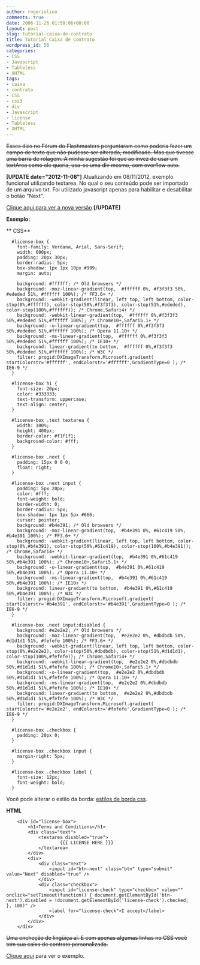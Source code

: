 ```yaml
---
author: rogeriolino
comments: true
date: 2006-11-26 01:50:06+00:00
layout: post
slug: tutorial-caixa-de-contrato
title: Tutorial Caixa de Contrato
wordpress_id: 56
categories:
- CSS
- Javascript
- Tableless
- XHTML
tags:
- caixa
- contrato
- CSS
- css3
- div
- Javascript
- license
- Tableless
- XHTML
---
```


<del>Esses dias no Fórum do Flashmasters perguntaram como poderia fazer um campo de texto que não pudesse ser alterado, modificado. Mas que tivesse uma barra de rolagem. A minha sugestão foi que ao invez de usar um textArea como ele queria, usa-se uma div mesmo, com overflow auto.</del>

**[UPDATE date="2012-11-08"]**
Atualizando em 08/11/2012, exemplo funcional utilizando textarea. No qual o seu conteúdo pode ser importado de um arquivo txt. Foi utilizado javascript apenas para habilitar e desabilitar o botão "Next".

[Clique aqui para ver a nova versão](http://dev.rogeriolino.com/exemplos/css/license/index.html)
**[/UPDATE]**

**Exemplo:**

** CSS**

    
    
      #license-box {
        font-family: Verdana, Arial, Sans-Serif;
        width: 600px;
        padding: 20px 30px;
        border-radius: 5px;
        box-shadow: 1px 1px 10px #999;
        margin: auto;
        
        background: #ffffff; /* Old browsers */
        background: -moz-linear-gradient(top,  #ffffff 0%, #f3f3f3 50%, #ededed 51%, #ffffff 100%); /* FF3.6+ */
        background: -webkit-gradient(linear, left top, left bottom, color-stop(0%,#ffffff), color-stop(50%,#f3f3f3), color-stop(51%,#ededed), color-stop(100%,#ffffff)); /* Chrome,Safari4+ */
        background: -webkit-linear-gradient(top,  #ffffff 0%,#f3f3f3 50%,#ededed 51%,#ffffff 100%); /* Chrome10+,Safari5.1+ */
        background: -o-linear-gradient(top,  #ffffff 0%,#f3f3f3 50%,#ededed 51%,#ffffff 100%); /* Opera 11.10+ */
        background: -ms-linear-gradient(top,  #ffffff 0%,#f3f3f3 50%,#ededed 51%,#ffffff 100%); /* IE10+ */
        background: linear-gradient(to bottom,  #ffffff 0%,#f3f3f3 50%,#ededed 51%,#ffffff 100%); /* W3C */
        filter: progid:DXImageTransform.Microsoft.gradient( startColorstr='#ffffff', endColorstr='#ffffff',GradientType=0 ); /* IE6-9 */
      }
    
      #license-box h1 {
        font-size: 20px;
        color: #333333;
        text-transform: uppercase;
        text-align: center;
      }
    
      #license-box .text textarea {
        width: 100%;
        height: 400px;
        border-color: #f1f1f1;
        background-color: #fff;
      }
    
      #license-box .next {
        padding: 15px 0 0 0;
        float: right;
      }
    
      #license-box .next input {
        padding: 5px 20px;
        color: #fff;
        font-weight: bold;
        border-width: 0;
        border-radius: 5px;
        box-shadow: 1px 1px 5px #666;
        cursor: pointer;
        background: #b4e391; /* Old browsers */
        background: -moz-linear-gradient(top,  #b4e391 0%, #61c419 50%, #b4e391 100%); /* FF3.6+ */
        background: -webkit-gradient(linear, left top, left bottom, color-stop(0%,#b4e391), color-stop(50%,#61c419), color-stop(100%,#b4e391)); /* Chrome,Safari4+ */
        background: -webkit-linear-gradient(top,  #b4e391 0%,#61c419 50%,#b4e391 100%); /* Chrome10+,Safari5.1+ */
        background: -o-linear-gradient(top,  #b4e391 0%,#61c419 50%,#b4e391 100%); /* Opera 11.10+ */
        background: -ms-linear-gradient(top,  #b4e391 0%,#61c419 50%,#b4e391 100%); /* IE10+ */
        background: linear-gradient(to bottom,  #b4e391 0%,#61c419 50%,#b4e391 100%); /* W3C */
        filter: progid:DXImageTransform.Microsoft.gradient( startColorstr='#b4e391', endColorstr='#b4e391',GradientType=0 ); /* IE6-9 */
      }
    
      #license-box .next input:disabled {
        background: #e2e2e2; /* Old browsers */
        background: -moz-linear-gradient(top,  #e2e2e2 0%, #dbdbdb 50%, #d1d1d1 51%, #fefefe 100%); /* FF3.6+ */
        background: -webkit-gradient(linear, left top, left bottom, color-stop(0%,#e2e2e2), color-stop(50%,#dbdbdb), color-stop(51%,#d1d1d1), color-stop(100%,#fefefe)); /* Chrome,Safari4+ */
        background: -webkit-linear-gradient(top,  #e2e2e2 0%,#dbdbdb 50%,#d1d1d1 51%,#fefefe 100%); /* Chrome10+,Safari5.1+ */
        background: -o-linear-gradient(top,  #e2e2e2 0%,#dbdbdb 50%,#d1d1d1 51%,#fefefe 100%); /* Opera 11.10+ */
        background: -ms-linear-gradient(top,  #e2e2e2 0%,#dbdbdb 50%,#d1d1d1 51%,#fefefe 100%); /* IE10+ */
        background: linear-gradient(to bottom,  #e2e2e2 0%,#dbdbdb 50%,#d1d1d1 51%,#fefefe 100%); /* W3C */
        filter: progid:DXImageTransform.Microsoft.gradient( startColorstr='#e2e2e2', endColorstr='#fefefe',GradientType=0 ); /* IE6-9 */
      }
    
      #license-box .checkbox {
        padding: 20px 0;
      }
    
      #license-box .checkbox input {
        margin-right: 5px;
      }
      
      #license-box .checkbox label {
        font-size: 12px;
        font-weight: bold;
      }
    



Você pode alterar o estilo da borda: [estilos de borda css](http://www.w3schools.com/css/tryit.asp?filename=trycss_border-style).

**HTML**

    
    
        <div id="license-box">
            <h1>Terms and Conditions</h1>
            <div class="text">
                <textarea disabled="true">
                        {{{ LICENSE HERE }}}
                </textarea>
            </div>
            <div>
                <div class="next">
                    <input id="btn-next" class="btn" type="submit" value="Next" disabled="true" />
                </div>
                <div class="checkbox">
                    <input id="license-check" type="checkbox" value="" onclick="setTimeout(function() { document.getElementById('btn-next').disabled = !document.getElementById('license-check').checked; }, 100)" />
                    <label for="license-check">I accept</label>
                </div>
            </div>
        </div>
    



<del>Uma encheção de lingüiça aí. E com apenas algumas linhas no CSS você tem sua caixa de contrato personalizada.</del>

[Clique aqui](http://dev.rogeriolino.com/exemplos/css/license/index.html) para ver o exemplo.
